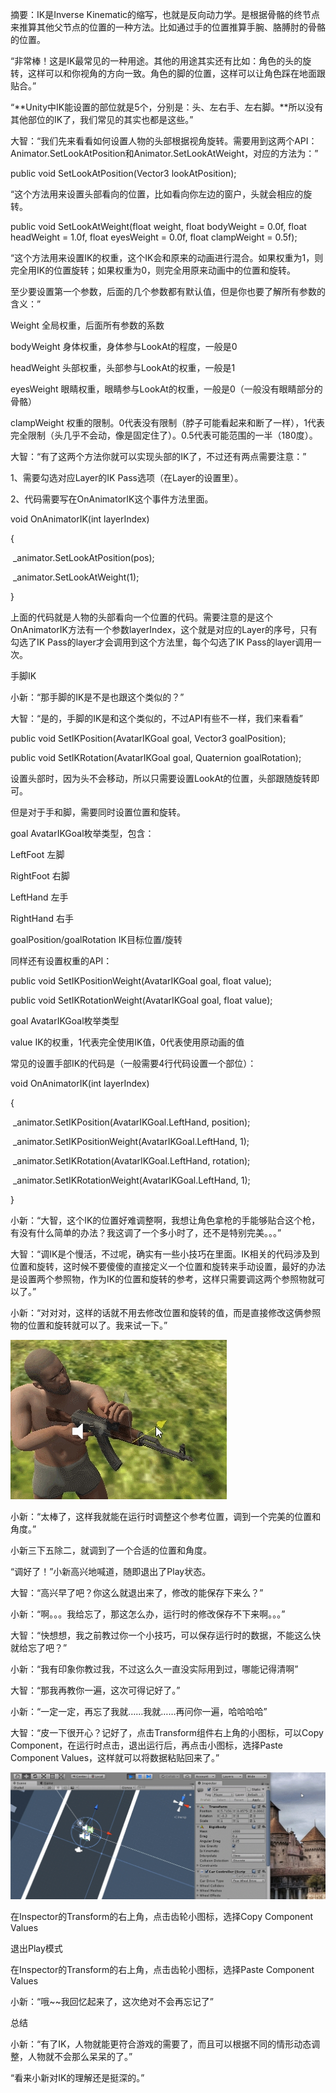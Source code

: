 摘要：IK是Inverse Kinematic的缩写，也就是反向动力学。是根据骨骼的终节点来推算其他父节点的位置的一种方法。比如通过手的位置推算手腕、胳膊肘的骨骼的位置。





“非常棒！这是IK最常见的一种用途。其他的用途其实还有比如：角色的头的旋转，这样可以和你视角的方向一致。角色的脚的位置，这样可以让角色踩在地面跟贴合。”



“**Unity中IK能设置的部位就是5个，分别是：头、左右手、左右脚。**所以没有其他部位的IK了，我们常见的其实也都是这些。”



大智：“我们先来看看如何设置人物的头部根据视角旋转。需要用到这两个API：Animator.SetLookAtPosition和Animator.SetLookAtWeight，对应的方法为：”

public void SetLookAtPosition(Vector3 lookAtPosition);

“这个方法用来设置头部看向的位置，比如看向你左边的窗户，头就会相应的旋转。



public void SetLookAtWeight(float weight, float bodyWeight = 0.0f, float headWeight = 1.0f, float eyesWeight = 0.0f, float clampWeight = 0.5f);

“这个方法用来设置IK的权重，这个IK会和原来的动画进行混合。如果权重为1，则完全用IK的位置旋转；如果权重为0，则完全用原来动画中的位置和旋转。

至少要设置第一个参数，后面的几个参数都有默认值，但是你也要了解所有参数的含义：”

Weight 全局权重，后面所有参数的系数

bodyWeight 身体权重，身体参与LookAt的程度，一般是0

headWeight 头部权重，头部参与LookAt的权重，一般是1

eyesWeight 眼睛权重，眼睛参与LookAt的权重，一般是0（一般没有眼睛部分的骨骼）

clampWeight 权重的限制。0代表没有限制（脖子可能看起来和断了一样），1代表完全限制（头几乎不会动，像是固定住了）。0.5代表可能范围的一半（180度）。

大智：“有了这两个方法你就可以实现头部的IK了，不过还有两点需要注意：”

1、需要勾选对应Layer的IK Pass选项（在Layer的设置里）。

2、代码需要写在OnAnimatorIK这个事件方法里面。

void OnAnimatorIK(int layerIndex)

{

​    _animator.SetLookAtPosition(pos);

​    _animator.SetLookAtWeight(1);

}

上面的代码就是人物的头部看向一个位置的代码。需要注意的是这个OnAnimatorIK方法有一个参数layerIndex，这个就是对应的Layer的序号，只有勾选了IK Pass的layer才会调用到这个方法里，每个勾选了IK Pass的layer调用一次。







手脚IK

小新：“那手脚的IK是不是也跟这个类似的？”

大智：“是的，手脚的IK是和这个类似的，不过API有些不一样，我们来看看”

public void SetIKPosition(AvatarIKGoal goal, Vector3 goalPosition);

public void SetIKRotation(AvatarIKGoal goal, Quaternion goalRotation);



设置头部时，因为头不会移动，所以只需要设置LookAt的位置，头部跟随旋转即可。

但是对于手和脚，需要同时设置位置和旋转。

goal AvatarIKGoal枚举类型，包含：

LeftFoot 左脚

RightFoot 右脚

LeftHand 左手

RightHand 右手

goalPosition/goalRotation IK目标位置/旋转

同样还有设置权重的API：

public void SetIKPositionWeight(AvatarIKGoal goal, float value);

public void SetIKRotationWeight(AvatarIKGoal goal, float value);



goal AvatarIKGoal枚举类型

value IK的权重，1代表完全使用IK值，0代表使用原动画的值

常见的设置手部IK的代码是（一般需要4行代码设置一个部位）：

void OnAnimatorIK(int layerIndex)

{

​    _animator.SetIKPosition(AvatarIKGoal.LeftHand, position);

​    _animator.SetIKPositionWeight(AvatarIKGoal.LeftHand, 1);

​    _animator.SetIKRotation(AvatarIKGoal.LeftHand, rotation);

​    _animator.SetIKRotationWeight(AvatarIKGoal.LeftHand, 1);

}





小新：“大智，这个IK的位置好难调整啊，我想让角色拿枪的手能够贴合这个枪，有没有什么简单的办法？我这调了一个多小时了，还不是特别完美。。。”

大智：“调IK是个慢活，不过呢，确实有一些小技巧在里面。IK相关的代码涉及到位置和旋转，这时候不要傻傻的直接定义一个位置和旋转来手动设置，最好的办法是设置两个参照物，作为IK的位置和旋转的参考，这样只需要调这两个参照物就可以了。”

小新：“对对对，这样的话就不用去修改位置和旋转的值，而是直接修改这俩参照物的位置和旋转就可以了。我来试一下。”

![](../Images/06f9c9fa11fe5341fbcd26ed48063f83.jpg)

小新：“太棒了，这样我就能在运行时调整这个参考位置，调到一个完美的位置和角度。”

小新三下五除二，就调到了一个合适的位置和角度。

“调好了！”小新高兴地喊道，随即退出了Play状态。

大智：“高兴早了吧？你这么就退出来了，修改的能保存下来么？”

小新：“啊。。。我给忘了，那这怎么办，运行时的修改保存不下来啊。。。”

大智：“快想想，我之前教过你一个小技巧，可以保存运行时的数据，不能这么快就给忘了吧？”

小新：“我有印象你教过我，不过这么久一直没实际用到过，哪能记得清啊”

大智：“那我再教你一遍，这次可得记好了。”

小新：“一定一定，再忘了我就……我就……再问你一遍，哈哈哈哈”

大智：“皮一下很开心？记好了，点击Transform组件右上角的小图标，可以Copy Component，在运行时点击，退出运行后，再点击小图标，选择Paste Component Values，这样就可以将数据粘贴回来了。”

![](../Images/28883a11093e714572cb5e0834acf195.jpg)

在Inspector的Transform的右上角，点击齿轮小图标，选择Copy Component Values

退出Play模式

在Inspector的Transform的右上角，点击齿轮小图标，选择Paste Component Values

小新：“哦~~我回忆起来了，这次绝对不会再忘记了”

总结

小新：“有了IK，人物就能更符合游戏的需要了，而且可以根据不同的情形动态调整，人物就不会那么呆呆的了。”

“看来小新对IK的理解还是挺深的。”